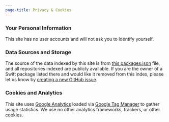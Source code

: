 ```yaml
---
page-title: Privacy & Cookies
---
```

### Your Personal Information

This site has no user accounts and will not ask you to identify yourself.

### Data Sources and Storage

The source of the data indexed by this site is from [this packages.json](https://github.com/daveverwer/SwiftPMLibrary/blob/master/packages.json) file, and all repositories indexed are publicly available. If you are the owner of a Swift package listed there and would like it removed from this index, please let us know by [creating a new GitHub issue](https://github.com/SwiftPackageIndex/SwiftPackageIndex-Server/issues/new/choose).

### Cookies and Analytics

This site uses [Google Analytics](https://analytics.google.com) loaded via [Google Tag Manager](https://tagmanager.google.com) to gather usage statistics. We use no other analytics frameworks, trackers, or other cookies.
